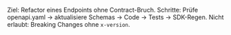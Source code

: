 Ziel: Refactor eines Endpoints ohne Contract-Bruch.
Schritte: Prüfe openapi.yaml → aktualisiere Schemas → Code → Tests → SDK-Regen.
Nicht erlaubt: Breaking Changes ohne `x-version`.
